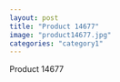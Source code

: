 ```yaml
---
layout: post
title: "Product 14677"
image: "product14677.jpg"
categories: "category1"
---
```

Product 14677
